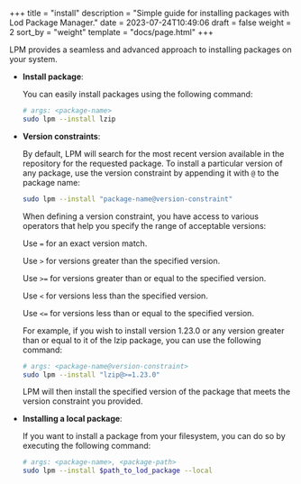 +++
title = "install"
description = "Simple guide for installing packages with Lod Package Manager."
date = 2023-07-24T10:49:06
draft = false
weight = 2
sort_by = "weight"
template = "docs/page.html"
+++

LPM provides a seamless and advanced approach to installing packages on your system.

- **Install package**:

    You can easily install packages using the following command:

    ```sh
    # args: <package-name>
    sudo lpm --install lzip
    ```

- **Version constraints**:

    By default, LPM will search for the most recent version available in the repository for the requested package.
    To install a particular version of any package, use the version constraint by appending it with `@` to the package name:

    ```sh
    sudo lpm --install "package-name@version-constraint"
    ```

    When defining a version constraint, you have access to various operators that help you specify the range of acceptable versions:

    Use `=` for an exact version match.

    Use `>` for versions greater than the specified version.

    Use `>=` for versions greater than or equal to the specified version.

    Use `<` for versions less than the specified version.

    Use `<=` for versions less than or equal to the specified version.

    For example, if you wish to install version 1.23.0 or any version greater than or equal to it of the lzip package, you can use the following command:

    ```sh
    # args: <package-name@version-constraint>
    sudo lpm --install "lzip@>=1.23.0"
    ```

    LPM will then install the specified version of the package that meets the version constraint you provided.

- **Installing a local package**:

    If you want to install a package from your filesystem, you can do so by executing the following command:

    ```sh
    # args: <package-name>, <package-path>
    sudo lpm --install $path_to_lod_package --local
    ```